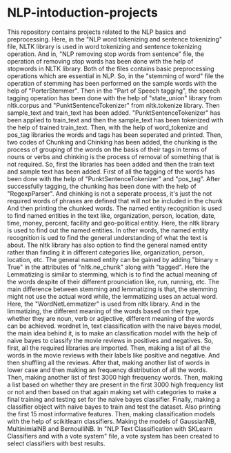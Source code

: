 # NLP-intoduction-projects
This repository contains projects related to the NLP basics and preprocessing.
Here, in the "NLP word tokenizing and sentence tokenizing" file, NLTK library is used in word tokenizing and sentence tokenizing operation. 
And in, "NLP removing stop words from sentence" file, the operation of removing stop words has been done with the help of stopwords in NLTK library.
Both of the files contains basic preprocessing operations which are essential in NLP.
So, in the "stemming of word" file the operation of stemming has been performed on the sample words with the help of "PorterStemmer". 
Then in the "Part of Speech tagging", the speech tagging operation has been done with the help of "state_union" library from nltk.corpus and "PunktSentenceTokenizer" from nltk.tokenize library. Then sample_text and train_text has been added. "PunktSentenceTokenizer" has been applied to train_text and then the sample_text has been tokenized with the help of trained train_text. Then, with the help of word_tokenize and pos_tag libraries the words and tags has been seperated and printed.
Then, two codes of Chunking and Chinking has been added, the chunking is the process of grouping of the words on the basis of their tags in terms of nouns or verbs and chinking is the process of removal of something that is not required. So, first the libraries has been added and then  the train text and sample text has been added. First of all the tagging of the words has been done with the help of "PunktSentenceTokenizer" and "pos_tag". After successfully tagging, the chunking has been done with the help of "RegexpParser". And chinking is not a seperate process, it's just the not required words of phrases are defined that will not be included in the chunk And then printing the chunked words.
The named entity recognition is used to find named entities in the text like, organization, person, location, date, time, money, percent, facility and geo-political entitiy. Here, the nltk library is used to find out the named entities. In other words, the named entity recognition is ued to find the general understanding of what the text is about. The nltk library has also option to find the general named entity rather than finding it in different categories like, organization, person, location, etc. The general named entity can be gained by adding "binary = True" in the attributes of "nltk.ne_chunk" along with "tagged". 
Here the Lemmatizing is similar to stemming, which is to find the actual meaning of the words despite of their different prounciation like, run, running, etc. The main difference between stemming and lemmatizing is that, the stemming might not use the actual word while, the lemmatizing uses an actual word. Here, the "WordNetLemmatizer" is used from nltk library. And in the limmatizing, the different meaning of the words based on their type, whether they are noun, verb or adjective, different meaning of the words can be achieved.
wordnet
In, text classification with the naive bayes model, the main idea behind it, is to make an classification model with the help of naive bayes to classify the movie reviews in positives and negatives. So, first, all the required libraries are imported. Then, making a list of all the words in the movie reviews with their labels like positive and negative. And then shuffling all the reviews. After that, making another list of words in lower case and then making an frequency distribution of all the words. Then, making another list of first 3000 high frequency words. Then, making a list based on whether they are present in the first 3000 high frequency list or not and then based on that again making set with categories to make a final training and testing set for the naive bayes classifier. Finally, making a classifier object with naive bayes to train and test the dataset. Also printing the first 15 most informative features.
Then, making classification models with the help of scikitlearn classifiers. Making the models of GaussianNB, MultinimialNB and BernoulliNB.
In "NLP Text Classification with SKLearn Classifiers and with a vote system" file, a vote system has been created to select classifiers with best results.
